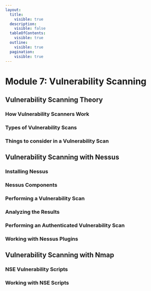 ```yaml
---
layout:
  title:
    visible: true
  description:
    visible: false
  tableOfContents:
    visible: true
  outline:
    visible: true
  pagination:
    visible: true
---
```


# Module 7: Vulnerability Scanning

## Vulnerability Scanning Theory

### How Vulnerability Scanners Work

### Types of Vulnerability Scans

### Things to consider in a Vulnerability Scan

## Vulnerability Scanning with Nessus

### Installing Nessus

### Nessus Components

### Performing a Vulnerability Scan

### Analyzing the Results

### Performing an Authenticated Vulnerability Scan

### Working with Nessus Plugins

## Vulnerability Scanning with Nmap

### NSE Vulnerability Scripts

### Working with NSE Scripts
